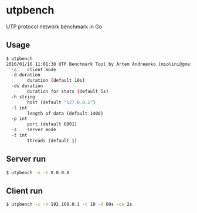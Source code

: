 # utpbench
UTP protocol network benchmark in Go

## Usage

```bash
$ utpbench
2016/01/16 11:01:38 UTP Benchmark Tool by Artem Andreenko (miolini@gmail.com)
  -c	client mode
  -d duration
    	duration (default 10s)
  -ds duration
    	duration for stats (default 5s)
  -h string
    	host (default "127.0.0.1")
  -l int
    	length of data (default 1400)
  -p int
    	port (default 6001)
  -s	server mode
  -t int
    	threads (default 1)
```
    	
## Server run

```bash
$ utpbench -s -h 0.0.0.0
```

## Client run
```bash
$ utpbench -c -h 192.168.0.1 -t 10 -d 60s -ds 2s
```
